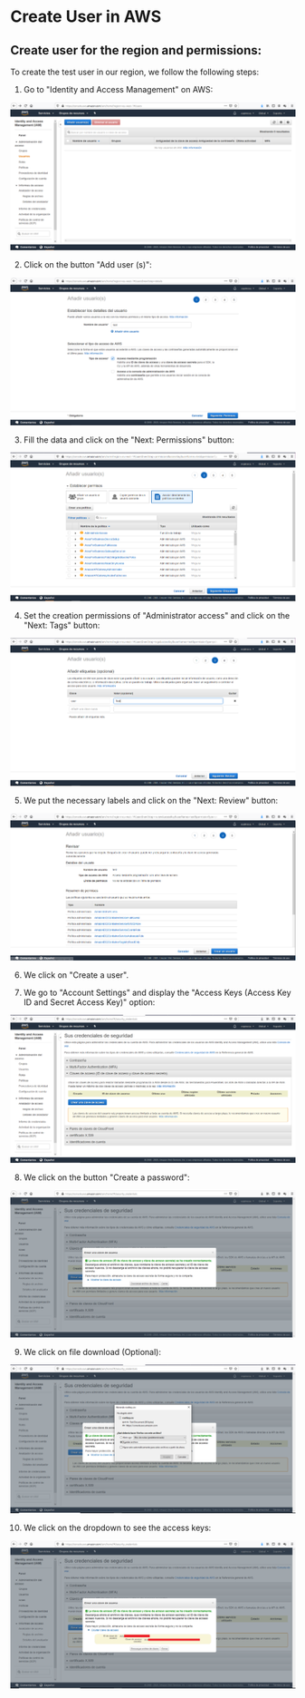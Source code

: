 # Create User in AWS

## Create user for the region and permissions:

To create the test user in our region, we follow the following steps:

1.	Go to "Identity and Access Management" on AWS:

 ![logo](https://raw.githubusercontent.com/lmfespinosa/DevOps-BuildAutomatedMachinesImages-Packer/master/Documentation/images/Projects/Cloud/AWS/Commons/Create_user/CreateUser_0.png)

2.	Click on the button "Add user (s)":

 ![logo](https://raw.githubusercontent.com/lmfespinosa/DevOps-BuildAutomatedMachinesImages-Packer/master/Documentation/images/Projects/Cloud/AWS/Commons/Create_user/CreateUser_1.png)

3.	Fill the data and click on the "Next: Permissions" button:
 
 ![logo](https://raw.githubusercontent.com/lmfespinosa/DevOps-BuildAutomatedMachinesImages-Packer/master/Documentation/images/Projects/Cloud/AWS/Commons/Create_user/CreateUser_2.png)

4.	Set the creation permissions of "Administrator access" and click on the "Next: Tags" button:

 ![logo](https://raw.githubusercontent.com/lmfespinosa/DevOps-BuildAutomatedMachinesImages-Packer/master/Documentation/images/Projects/Cloud/AWS/Commons/Create_user/CreateUser_3.png)

5.	We put the necessary labels and click on the "Next: Review" button:

 ![logo](https://raw.githubusercontent.com/lmfespinosa/DevOps-BuildAutomatedMachinesImages-Packer/master/Documentation/images/Projects/Cloud/AWS/Commons/Create_user/CreateUser_4.png)

6.	We click on "Create a user".

7.	We go to "Account Settings" and display the "Access Keys (Access Key ID and Secret Access Key)" option:

 ![logo](https://raw.githubusercontent.com/lmfespinosa/DevOps-BuildAutomatedMachinesImages-Packer/master/Documentation/images/Projects/Cloud/AWS/Commons/Create_user/CreateUser_5.png)

8.	We click on the button "Create a password":

 ![logo](https://raw.githubusercontent.com/lmfespinosa/DevOps-BuildAutomatedMachinesImages-Packer/master/Documentation/images/Projects/Cloud/AWS/Commons/Create_user/CreateUser_6.png)

9.	We click on file download (Optional):

 ![logo](https://raw.githubusercontent.com/lmfespinosa/DevOps-BuildAutomatedMachinesImages-Packer/master/Documentation/images/Projects/Cloud/AWS/Commons/Create_user/CreateUser_7.png)

10.	We click on the dropdown to see the access keys:

![logo](https://raw.githubusercontent.com/lmfespinosa/DevOps-BuildAutomatedMachinesImages-Packer/master/Documentation/images/Projects/Cloud/AWS/Commons/Create_user/CreateUser_8.png)

 

